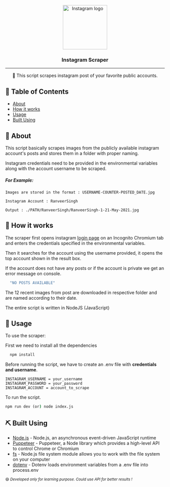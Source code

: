<p align="center">
 <img width=140px height=140px src="https://i.pinimg.com/originals/d2/e5/3e/d2e53ea31ec15e6a8129008563713de5.png" alt="Instagram logo">
</p>

<h3 align="center">Instagram Scraper</h3>

---

<p align="center"> 🤖 This script scrapes instagram post of your favorite public accounts.
    <br> 
</p>

## 📝 Table of Contents

- [About](#about)
- [How it works](#working)
- [Usage](#usage)
- [Built Using](#built_using)

## 🧐 About <a name = "about"></a>

This script basically scrapes images from the publicly available instagram account's posts and stores them in a folder with proper naming.

Instagram credentials need to be provided in the environmental variables along with the account username to be scraped.



##### For Example:

```
Images are stored in the format : USERNAME-COUNTER-POSTED_DATE.jpg

Instagram Account : RanveerSingh

Output : ./PATH/RanveerSingh/RanveerSingh-1-21-May-2021.jpg

```

## 💭 How it works <a name = "working"></a>

The scraper first opens instagram [login page](https://instagram.com/accounts/login) on an Incognito Chromium tab and enters the credentials specified in the environmental variables.

Then it searches for the account using the username provided, it opens the top account shown in the result box. 

If the account does not have any posts or if the account is private we get an error message on console.

```javascript
  "NO POSTS AVAILABLE"
```

The 12 recent images from post are downloaded in respective folder and are named according to their date. 

The entire script is written in NodeJS (JavaScript)

## 🎈 Usage <a name = "usage"></a>

To use the scraper:

First we need to install all the dependencies

```cmd
  npm install
```

Before running the script, we have to create an .env file with **credentials and username**. 

```
INSTAGRAM_USERNAME = your_username
INSTAGRAM_PASSWORD = your_password
INSTAGRAM_ACCOUNT = account_to_scrape
```


To run the script.

```cmd
npm run dev (or) node index.js
```


## ⛏️ Built Using <a name = "built_using"></a>

- [Node.js](https://nodejs.org/en/about/) - Node.js, an asynchronous event-driven JavaScript runtime
- [Puppeteer](https://pptr.dev/) - Puppeteer, a Node library which provides a high-level API to control Chrome or Chromium 
- [fs](https://nodejs.org/api/fs.html) - Node.js file system module allows you to work with the file system on your computer
- [dotenv](https://www.npmjs.com/package/dotenv) - Dotenv loads environment variables from a .env file into process.env


<small>😄 <i>Developed only for learning purpose. Could use API for better results !</i></small>
